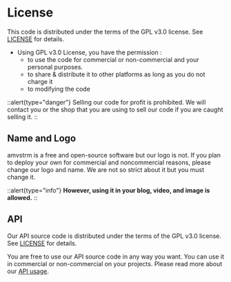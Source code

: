 # License

This code is distributed under the terms of the GPL v3.0 license. See [LICENSE](https://github.com/amvstrm/amvstrm/blob/master/LICENSE) for details.

- Using GPL v3.0 License, you have the permission :
  * to use the code for commercial or non-commercial and your personal purposes.
  * to share & distribute it to other platforms as long as you do not charge it
  * to modifying the code

::alert{type="danger"}
Selling our code for profit is prohibited. We will contact you or the shop that you are using to sell our code if you are caught selling it.
::

## Name and Logo

amvstrm is a free and open-source software but our logo is not. If you plan to deploy your own for commercial and noncommercial reasons, please change our logo and name. We are not so strict about it but you must change it.

::alert{type="info"}
**However, using it in your blog, video, and image is allowed.**
::

## API

Our API source code is distributed under the terms of the GPL v3.0 license. See [LICENSE](https://github.com/amvstrm/api/blob/master/LICENSE) for details.

You are free to use our API source code in any way you want. You can use it in commercial or non-commercial on your projects.
Please read more about our [API usage](/api/usage).
